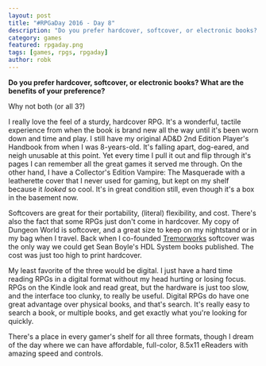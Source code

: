 ```yaml
---
layout: post
title: "#RPGaDay 2016 - Day 8"
description: "Do you prefer hardcover, softcover, or electronic books? What are the benefits of your preference? Day 8 of #RPGaDay."
category: games
featured: rpgaday.png
tags: [games, rpgs, rpgaday]
author: robk
---
```


**Do you prefer hardcover, softcover, or electronic books? What are the benefits of your preference?**

Why not both (or all 3?)

I really love the feel of a sturdy, hardcover RPG. It's a wonderful, tactile experience from when the book is brand new all the way until it's been worn down and time and play. I still have my original AD&D 2nd Edition Player's Handbook from when I was 8-years-old. It's falling apart, dog-eared, and neigh unusable at this point. Yet every time I pull it out and flip through it's pages I can remember all the great games it served me through. On the other hand, I have a Collector's Edition Vampire: The Masquerade with a leatherette cover that I never used for gaming, but kept on my shelf because it *looked* so cool. It's in great condition still, even though it's a box in the basement now.

Softcovers are great for their portability, (literal) flexibility, and cost. There's also the fact that some RPGs just don't come in hardcover. My copy of Dungeon World is softcover, and a great size to keep on my nightstand or in my bag when I travel. Back when I co-founded [Tremorworks](http://tremorworks.com) softcover was the only way we could get Sean Boyle's HDL System books published. The cost was just too high to print hardcover.

My least favorite of the three would be digital. I just have a hard time reading RPGs in a digital format without my head hurting or losing focus. RPGs on the Kindle look and read great, but the hardware is just too slow, and the interface too clunky, to really be useful. Digital RPGs do have one great advantage over physical books, and that's search. It's really easy to search a book, or multiple books, and get exactly what you're looking for quickly.

There's a place in every gamer's shelf for all three formats, though I dream of the day where we can have affordable, full-color, 8.5x11 eReaders with amazing speed and controls.
